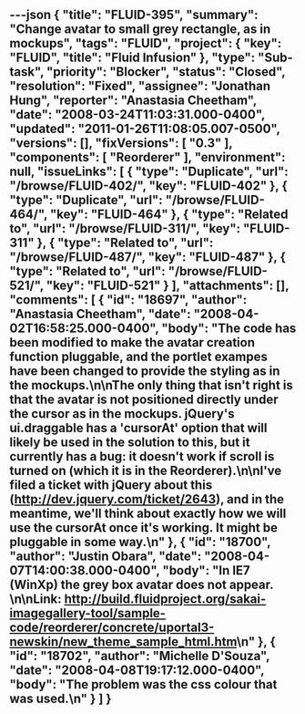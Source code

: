 ---json
{
  "title": "FLUID-395",
  "summary": "Change avatar to small grey rectangle, as in mockups",
  "tags": "FLUID",
  "project": {
    "key": "FLUID",
    "title": "Fluid Infusion"
  },
  "type": "Sub-task",
  "priority": "Blocker",
  "status": "Closed",
  "resolution": "Fixed",
  "assignee": "Jonathan Hung",
  "reporter": "Anastasia Cheetham",
  "date": "2008-03-24T11:03:31.000-0400",
  "updated": "2011-01-26T11:08:05.007-0500",
  "versions": [],
  "fixVersions": [
    "0.3"
  ],
  "components": [
    "Reorderer"
  ],
  "environment": null,
  "issueLinks": [
    {
      "type": "Duplicate",
      "url": "/browse/FLUID-402/",
      "key": "FLUID-402"
    },
    {
      "type": "Duplicate",
      "url": "/browse/FLUID-464/",
      "key": "FLUID-464"
    },
    {
      "type": "Related to",
      "url": "/browse/FLUID-311/",
      "key": "FLUID-311"
    },
    {
      "type": "Related to",
      "url": "/browse/FLUID-487/",
      "key": "FLUID-487"
    },
    {
      "type": "Related to",
      "url": "/browse/FLUID-521/",
      "key": "FLUID-521"
    }
  ],
  "attachments": [],
  "comments": [
    {
      "id": "18697",
      "author": "Anastasia Cheetham",
      "date": "2008-04-02T16:58:25.000-0400",
      "body": "The code has been modified to make the avatar creation function pluggable, and the portlet exampes have been changed to provide the styling as in the mockups.\n\nThe only thing that isn't right is that the avatar is not positioned directly under the cursor as in the mockups. jQuery's ui.draggable has a 'cursorAt' option that will likely be used in the solution to this, but it currently has a bug: it doesn't work if scroll is turned on (which it is in the Reorderer).\n\nI've filed a ticket with jQuery about this (<http://dev.jquery.com/ticket/2643>), and in the meantime, we'll think about exactly how we will use the cursorAt once it's working. It might be pluggable in some way.\n"
    },
    {
      "id": "18700",
      "author": "Justin Obara",
      "date": "2008-04-07T14:00:38.000-0400",
      "body": "In IE7 (WinXp) the grey box avatar does not appear.&#x20;\n\nLink: <http://build.fluidproject.org/sakai-imagegallery-tool/sample-code/reorderer/concrete/uportal3-newskin/new_theme_sample_html.htm>\n"
    },
    {
      "id": "18702",
      "author": "Michelle D'Souza",
      "date": "2008-04-08T19:17:12.000-0400",
      "body": "The problem was the css colour that was used.\n"
    }
  ]
}
---

        